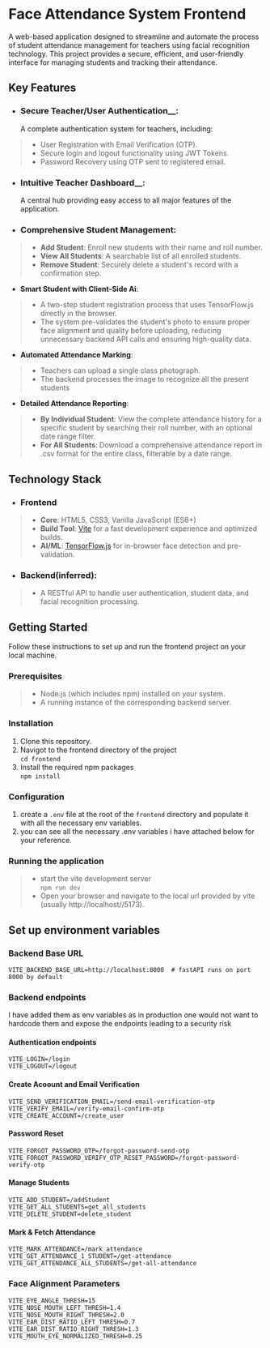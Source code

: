 # Face Attendance System Frontend

A web-based application designed to streamline and automate the process of student attendance management for teachers using facial recognition technology. This project provides a secure, efficient, and user-friendly interface for managing students and tracking their attendance.

## Key Features

* ### Secure Teacher/User Authentication__:
    A complete authentication system for teachers, including:
> - User Registration with Email Verification (OTP).  
> - Secure login and logout functionality using JWT Tokens.
> - Password Recovery using OTP sent to registered email.  
* ### Intuitive Teacher Dashboard__:
  A central hub providing easy access to all major features of the application.  
* ### Comprehensive Student Management:  
> - __Add Student__: Enroll new students with their name and roll number.  
> - __View All Students__: A searchable list of all enrolled students.  
> - __Remove Student__: Securely delete a student's record with a confirmation step.  
* __Smart Student with Client-Side Ai__:
> - A two-step student registration process that uses TensorFlow.js directly in the browser.
> - The system pre-validates the student's photo to ensure proper face alignment and quality before uploading, reducing unnecessary backend API calls and ensuring high-quality data.
* __Automated Attendance Marking__:
> - Teachers can upload a single class photograph.
> - The backend processes the image to recognize all the present students
* __Detailed Attendance Reporting__:
> - __By Individual Student__: View the complete attendance history for a specific student by searching their roll number, with an optional date range filter.
> - __For All Students__: Download a comprehensive attendance report in .csv format for the entire class, filterable by a date range.

## Technology Stack

* ### Frontend
> - __Core__: HTML5, CSS3, Vanilla JavaScript (ES6+)
> - __Build Tool__: [Vite](https://vite.dev/) for a fast development experience and optimized builds.
> - __AI/ML__: [TensorFlow.js](https://www.tensorflow.org/js) for in-browser face detection and pre-validation.
* ### Backend(inferred): 
> - A RESTful API to handle user authentication, student data, and facial recognition processing.

## Getting Started

Follow these instructions to set up and run the frontend project on your local machine.

### Prerequisites  
> - Node.js (which includes npm) installed on your system.
> - A running instance of the corresponding backend server.
### Installation
1. Clone this repository.  
2. Navigot to the frontend directory of the project  
   `cd frontend`
3. Install the required npm packages  
   `npm install`
### Configuration
1. create a `.env` file at the root of the `frontend` directory and populate it with all the necessary env variables.
2. you can see all the necessary .env variables i have attached below for your reference.
### Running the application  
> - start the vite development server  
  `npm run dev`
> - Open your browser and navigate to the local url provided by vite (usually http://localhost//5173).

## Set up environment variables

### Backend Base URL
```
VITE_BACKEND_BASE_URL=http://localhost:8000  # fastAPI runs on port 8000 by default
```
### Backend endpoints  

I have added them as env variables as in production one would not want
to hardcode them and expose the endpoints leading to a security risk  

#### Authentication endpoints  
```
VITE_LOGIN=/login
VITE_LOGOUT=/logout
```
#### Create Acoount and Email Verification  
```
VITE_SEND_VERIFICATION_EMAIL=/send-email-verification-otp
VITE_VERIFY_EMAIL=/verify-email-confirm-otp
VITE_CREATE_ACCOUNT=/create_user
```
#### Password Reset  
```
VITE_FORGOT_PASSWORD_OTP=/forgot-password-send-otp
VITE_FORGOT_PASSWORD_VERIFY_OTP_RESET_PASSWORD=/forgot-password-verify-otp
```
#### Manage Students
```
VITE_ADD_STUDENT=/addStudent
VITE_GET_ALL_STUDENTS=get_all_students
VITE_DELETE_STUDENT=delete_student  
```
#### Mark & Fetch Attendance 
```
VITE_MARK_ATTENDANCE=/mark_attendance
VITE_GET_ATTENDANCE_1_STUDENT=/get-attendance 
VITE_GET_ATTENDANCE_ALL_STUDENTS=/get-all-attendance
```

### Face Alignment Parameters 
```
VITE_EYE_ANGLE_THRESH=15
VITE_NOSE_MOUTH_LEFT_THRESH=1.4
VITE_NOSE_MOUTH_RIGHT_THRESH=2.0
VITE_EAR_DIST_RATIO_LEFT_THRESH=0.7
VITE_EAR_DIST_RATIO_RIGHT_THRESH=1.3
VITE_MOUTH_EYE_NORMALIZED_THRESH=0.25
```

